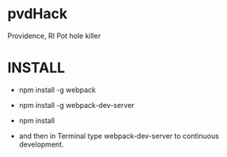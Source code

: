 # pvdHack
Providence, RI Pot hole killer

INSTALL
=======

+ npm install -g webpack
+ npm install -g webpack-dev-server
+ npm install

+ and then in Terminal type webpack-dev-server to continuous development.
